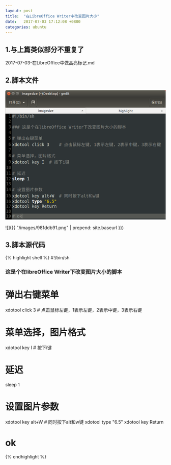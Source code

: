 ```yaml
---
layout: post
title:  "在LibreOffice Writer中改变图片大小"
date:   2017-07-03 17:12:08 +0800
categories: ubuntu
---
```


## 1.与上篇类似部分不重复了

2017-07-03-在LibreOffice中做高亮标记.md

## 2.脚本文件

![](../images/981ddb91.png)

![]({{ "/images/981ddb91.png" | prepend: site.baseurl }})

## 3.脚本源代码

{% highlight shell %}
#!/bin/sh

### 这是个在libreOffice Writer下改变图片大小的脚本

# 弹出右键菜单
xdotool click 3    # 点击鼠标左键，1表示左键，2表示中键，3表示右键

# 菜单选择，图片格式
xdotool key I  # 按下i键

# 延迟
sleep 1

# 设置图片参数
xdotool key alt+W  # 同时按下alt和w键
xdotool type "6.5"
xdotool key Return

# ok
{% endhighlight %}

